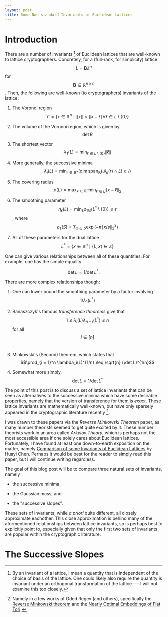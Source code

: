 ```yaml
---
layout: post
title: Some Non-standard Invariants of Euclidean Lattices
---
```


# Introduction

There are a number of invariants [^invariants] of Euclidean lattices that are
well-known to lattice cryptographers.
Concretely, for a (full-rank, for simplicity) lattice $$L = \mathbf{B}\mathbb{Z}^n$$ for
$$\mathbf{B}\in\mathbb{R}^{n\times n}$$.
Then, the following are well-known (to cryptographers) invariants of the lattice:

[^invariants]: By an invariant of a lattice, I mean a quantity that is
    independent of the choice of basis of the lattice. One could likely also require
    the quantity is invariant under an orthogonal transformation of the lattice
    --- I will not examine this too closely.

1. The Voronoi region $$\mathcal{V} = \{x\in\mathbb{R}^n \mid \lVert x\rVert  <
   \lVert x - \ell\rVert \forall \ell\in L\setminus \{0\}\}$$

2. The volume of the Voronoi region, which is given by $$\det B$$

3. The shortest vector $$\lambda_1(L) = \min_{\ell\in L\setminus\{0\}} \lVert
   \ell\rVert$$

4. More generally, the successive minima $$\lambda_i(L) = \min_{r\in\mathbb{R}^+} \left(\dim\mathsf{span}_{\mathbb{R}}(\mathcal{B}_n(r)\cap L)\geq i\right)$$

5. The covering radius $$\rho(L) = \max_{x\in\mathbb{R}^n}\min_{\ell\in L}\lVert
   x - \ell\rVert_2$$

6. The smoothing parameter $$\eta_\epsilon(L) = \min_s \rho_{1/s}(L^*\setminus
   \{0\}) \leq \epsilon$$, where $$\rho_s(S) = \sum_{x\in S}\exp(-\pi \lVert
   x/s\rVert_2^2)$$

7. All of these parameters for the dual lattice $$L^* = \{x\in\mathbb{R}^n \mid
   \langle L, x\rangle\in\mathbb{Z}\}$$

One can give various relationships between all of these quantities.
For example, one has the simple equality

$$\det L = 1/\det L^*.$$

There are more complex relationships though:

1. One can lower bound the smoothing parameter by a factor involving $$1 /
   \lambda_1(L^*)$$

2. Banaszczyk's famous *transference theorems* give that $$1 \leq
   \lambda_i(L)\lambda_{n-i}(L^*) \leq n$$ for all $$i\in[n]$$.

3. Minkowski's (Second) theorem, which states that $$\prod_{i = 1}^n
   \lambda_i(L)^{1/n} \leq \sqrt{n} (\det L)^{1/n}$$

4. Somewhat more simply, $$\det L = 1 / \det L^*$$

The point of this post is to discuss a set of lattice invariants that can be
seen as alternatives to the successive minima which have some desirable
properties, namely that the version of transference for them is *exact*.
These lattice invariants are mathematically well-known, but have only sparsely
appeared in the cryptographic literature recently [^regev].

[^regev]: Namely in a few works of Oded Regev (and others), specifically the
    [Reverse Minkowski theorem](https://arxiv.org/pdf/1611.05979.pdf) and the
[Nearly Optimal Embeddings of Flat Tori](https://drops.dagstuhl.de/opus/volltexte/2020/12646/).

I was drawn to these papers via the *Reverse Minkowski Theorem* paper, as many
number theorists seemed to get quite excited by it. These number theorists work
in an area called *Arkelov Theory*, which is perhaps not the most accessible
area if one solely cares about  Euclidean lattices.
Fortunately, I have found at least one down-to-earth exposition on the matter,
namely [Comparison of some Invariants of Euclidean Lattices](https://webusers.imj-prg.fr/~huayi.chen/Recherche/iccm2019_chen.pdf) by Huayi Chen.
Perhaps it would be best for the reader to simply read this paper, but I will
continue writing regardless.

The goal of this blog post will be to compare three natural sets of invariants,
namely

* the successive minima,

* the Gaussian mass, and

* the "successive slopes".

These sets of invariants, while *a priori* quite different, all closely
approximate eachother. This close approximation is behind many of the
aformentioned relationships between lattice invariants, so is perhaps best to
explicitly point to, especially given that only the first two sets of invariants
are popular within the cryptographic literature.

# The Successive Slopes
